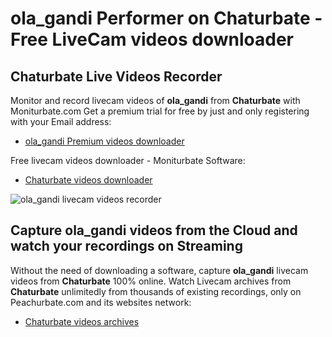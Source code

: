 # ola_gandi Performer on Chaturbate - Free LiveCam videos downloader

## Chaturbate Live Videos Recorder

Monitor and record livecam videos of **ola_gandi** from **Chaturbate** with Moniturbate.com
Get a premium trial for free by just and only registering with your Email address:
* [ola_gandi Premium videos downloader](https://moniturbate.com/request-demo-licence-key.html)

Free livecam videos downloader - Moniturbate Software:
* [Chaturbate videos downloader](https://moniturbate.com/moniturbate-download-software.html)

![ola_gandi livecam videos recorder](https://peachurnet.com/templates/moniturbate-software.png)


## Capture ola_gandi videos from the Cloud and watch your recordings on Streaming

Without the need of downloading a software, capture **ola_gandi** livecam videos from **Chaturbate** 100% online.
Watch Livecam archives from **Chaturbate** unlimitedly from thousands of existing recordings, only on Peachurbate.com and its websites network:
* [Chaturbate videos archives](https://peachurnet.com/)